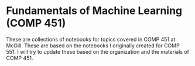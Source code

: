 # Fundamentals of Machine Learning (COMP 451)

These are collections of notebooks for topics covered in COMP 451 at McGill. These are based on the notebooks I originally created for COMP 551. I will try to update these based on the organization and the materials of COMP 451.
